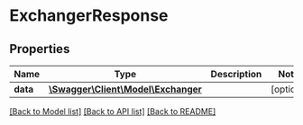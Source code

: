 # ExchangerResponse

## Properties
Name | Type | Description | Notes
------------ | ------------- | ------------- | -------------
**data** | [**\Swagger\Client\Model\Exchanger**](Exchanger.md) |  | [optional] 

[[Back to Model list]](../README.md#documentation-for-models) [[Back to API list]](../README.md#documentation-for-api-endpoints) [[Back to README]](../README.md)


